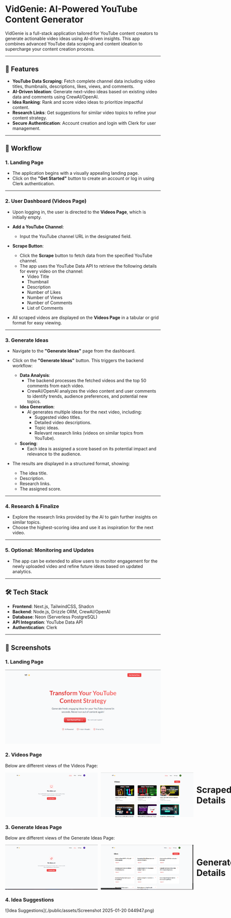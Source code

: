 # VidGenie: AI-Powered YouTube Content Generator  

VidGenie is a full-stack application tailored for YouTube content creators to generate actionable video ideas using AI-driven insights. This app combines advanced YouTube data scraping and content ideation to supercharge your content creation process.  

---

## 🚀 Features  

- **YouTube Data Scraping**: Fetch complete channel data including video titles, thumbnails, descriptions, likes, views, and comments.  
- **AI-Driven Ideation**: Generate next-video ideas based on existing video data and comments using CrewAI/OpenAI.  
- **Idea Ranking**: Rank and score video ideas to prioritize impactful content.  
- **Research Links**: Get suggestions for similar video topics to refine your content strategy.  
- **Secure Authentication**: Account creation and login with Clerk for user management.  

---

## 📖 Workflow  

### 1. **Landing Page**  
   - The application begins with a visually appealing landing page.  
   - Click on the **"Get Started"** button to create an account or log in using Clerk authentication.  

---

### 2. **User Dashboard (Videos Page)**  
   - Upon logging in, the user is directed to the **Videos Page**, which is initially empty.  
   - **Add a YouTube Channel**:  
     - Input the YouTube channel URL in the designated field.  
   - **Scrape Button**:  
     - Click the **Scrape** button to fetch data from the specified YouTube channel.  
     - The app uses the YouTube Data API to retrieve the following details for every video on the channel:  
       - Video Title  
       - Thumbnail  
       - Description  
       - Number of Likes  
       - Number of Views  
       - Number of Comments  
       - List of Comments  

   - All scraped videos are displayed on the **Videos Page** in a tabular or grid format for easy viewing.  

---

### 3. **Generate Ideas**  
   - Navigate to the **"Generate Ideas"** page from the dashboard.  
   - Click on the **"Generate Ideas"** button. This triggers the backend workflow:  
     - **Data Analysis**:  
       - The backend processes the fetched videos and the top 50 comments from each video.  
       - CrewAI/OpenAI analyzes the video content and user comments to identify trends, audience preferences, and potential new topics.  
     - **Idea Generation**:  
       - AI generates multiple ideas for the next video, including:  
         - Suggested video titles.  
         - Detailed video descriptions.  
         - Topic ideas.  
         - Relevant research links (videos on similar topics from YouTube).  
     - **Scoring**:  
       - Each idea is assigned a score based on its potential impact and relevance to the audience.  

   - The results are displayed in a structured format, showing:  
     - The idea title.  
     - Description.  
     - Research links.  
     - The assigned score.  

---

### 4. **Research & Finalize**  
   - Explore the research links provided by the AI to gain further insights on similar topics.  
   - Choose the highest-scoring idea and use it as inspiration for the next video.  

---

### 5. **Optional: Monitoring and Updates**  
   - The app can be extended to allow users to monitor engagement for the newly uploaded video and refine future ideas based on updated analytics.  

---

## 🛠️ Tech Stack  

- **Frontend**: Next.js, TailwindCSS, Shadcn  
- **Backend**: Node.js, Drizzle ORM, CrewAI/OpenAI  
- **Database**: Neon (Serverless PostgreSQL)  
- **API Integration**: YouTube Data API  
- **Authentication**: Clerk  

---


## 📸 Screenshots

### 1. Landing Page
![Landing Page](./public/assets/Screenshot%202025-01-20%20043548.png)

### 2. Videos Page
Below are different views of the Videos Page:
<div style="display: flex; gap: 10px;">
    <img src="./public/assets/Screenshot 2025-01-20 043621.png" alt="Empty List" width="300">
    <img src="./public/assets/Screenshot 2025-01-20 044729.png" alt="Scraped Videos" width="300">
    <h1>Scraped Details </h1>
    <img src="./public/assets/Screenshot 2025-01-20 044753.png" alt="Scraped Data Display" width="300">
    <img src="./public/assets/Screenshot 2025-01-20 044811.png" alt="Scraped Data Display" width="300">
    <img src="./public/assets/Screenshot 2025-01-20 044823.png" alt="Scraped Data Display" width="300">
    <img src="./public/assets/Screenshot 2025-01-20 044823.png" alt="Scraped Data Display" width="300">
</div>

### 3. Generate Ideas Page
Below are different views of the Generate Ideas Page:
<div style="display: flex; gap: 10px;">
    <img src="./public/assets/Screenshot 2025-01-20 044849.png" alt="Empty List" width="300">
    <img src="./public/assets/Screenshot 2025-01-20 044917.png" alt="Scraped Videos" width="300">
    <h1>Generated Details </h1>
    <img src="./public/assets/Screenshot 2025-01-20 044947.png" alt="Scraped Data Display" width="300">
</div>

### 4. Idea Suggestions
![Idea Suggestions](./public/assets/Screenshot 2025-01-20 044947.png)

